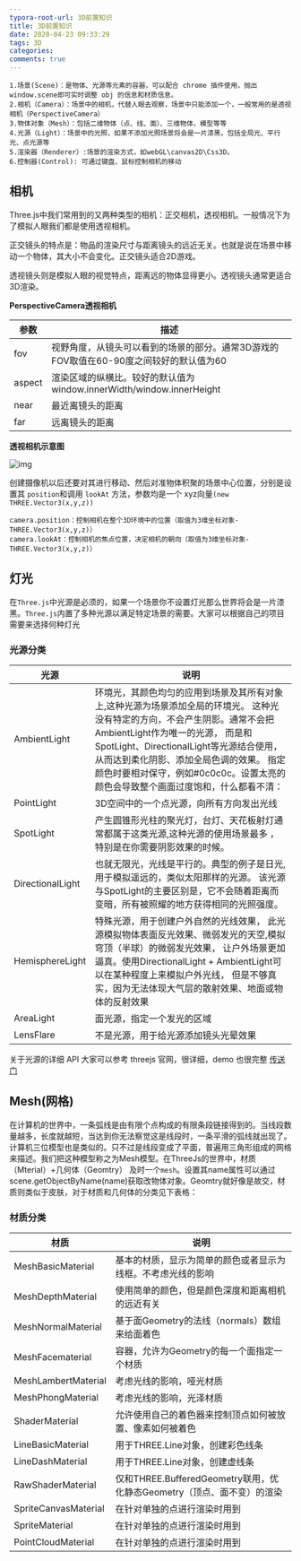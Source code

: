 ```yaml
---
typora-root-url: 3D前置知识
title: 3D前置知识
date: 2020-04-23 09:33:29
tags: 3D
categories:
comments: true
---
```


```
1.场景(Scene)：是物体、光源等元素的容器，可以配合 chrome 插件使用，抛出 window.scene即可实时调整 obj 的信息和材质信息。
2.相机（Camera）：场景中的相机，代替人眼去观察，场景中只能添加一个，一般常用的是透视相机（PerspectiveCamera）
3.物体对象（Mesh）：包括二维物体（点、线、面）、三维物体，模型等等   
4.光源（Light）：场景中的光照，如果不添加光照场景将会是一片漆黑，包括全局光、平行光、点光源等 
5.渲染器（Renderer）:场景的渲染方式，如webGL\canvas2D\Css3D。 
6.控制器(Control): 可通过键盘、鼠标控制相机的移动
```

## 相机

Three.js中我们常用到的又两种类型的相机：正交相机，透视相机。一般情况下为了模拟人眼我们都是使用透视相机。

正交镜头的特点是：物品的渲染尺寸与距离镜头的远近无关。也就是说在场景中移动一个物体，其大小不会变化。正交镜头适合2D游戏。

透视镜头则是模拟人眼的视觉特点，距离远的物体显得更小。透视镜头通常更适合3D渲染。

**PerspectiveCamera透视相机**

| 参数   | 描述                                                         |
| ------ | ------------------------------------------------------------ |
| fov    | 视野角度，从镜头可以看到的场景的部分。通常3D游戏的FOV取值在60-90度之间较好的默认值为60 |
| aspect | 渲染区域的纵横比。较好的默认值为window.innerWidth/window.innerHeight |
| near   | 最近离镜头的距离                                             |
| far    | 远离镜头的距离                                               |

**透视相机示意图**

![img](/images/201809271025363f22144e-553d-4de9-af31-4ab884924e84.png)

创建摄像机以后还要对其进行移动、然后对准物体积聚的场景中心位置，分别是设置其 `position`和调用 `lookAt` 方法，参数均是一个 xyz向量`(new THREE.Vector3(x,y,z))`

```
camera.position：控制相机在整个3D环境中的位置（取值为3维坐标对象-THREE.Vector3(x,y,z)）
camera.lookAt：控制相机的焦点位置，决定相机的朝向（取值为3维坐标对象-THREE.Vector3(x,y,z)）
```

## 灯光

在`Three.js`中光源是必须的，如果一个场景你不设置灯光那么世界将会是一片漆黑。`Three.js`内置了多种光源以满足特定场景的需要。大家可以根据自己的项目需要来选择何种灯光

### 光源分类

| 光源             | 说明                                                         |
| ---------------- | ------------------------------------------------------------ |
| AmbientLight     | 环境光，其颜色均匀的应用到场景及其所有对象上,这种光源为场景添加全局的环境光。 这种光没有特定的方向，不会产生阴影。通常不会把AmbientLight作为唯一的光源， 而是和SpotLight、DirectionalLight等光源结合使用，从而达到柔化阴影、添加全局色调的效果。 指定颜色时要相对保守，例如#0c0c0c。设置太亮的颜色会导致整个画面过度饱和，什么都看不清： |
| PointLight       | 3D空间中的一个点光源，向所有方向发出光线                     |
| SpotLight        | 产生圆锥形光柱的聚光灯，台灯、天花板射灯通常都属于这类光源,这种光源的使用场景最多 ，特别是在你需要阴影效果的时候。 |
| DirectionalLight | 也就无限光，光线是平行的。典型的例子是日光,用于模拟遥远的，类似太阳那样的光源。 该光源与SpotLight的主要区别是，它不会随着距离而变暗，所有被照耀的地方获得相同的光照强度。 |
| HemisphereLight  | 特殊光源，用于创建户外自然的光线效果， 此光源模拟物体表面反光效果、微弱发光的天空,模拟穹顶（半球）的微弱发光效果， 让户外场景更加逼真。使用DirectionalLight + AmbientLight可以在某种程度上来模拟户外光线， 但是不够真实，因为无法体现大气层的散射效果、地面或物体的反射效果 |
| AreaLight        | 面光源，指定一个发光的区域                                   |
| LensFlare        | 不是光源，用于给光源添加镜头光晕效果                         |

关于光源的详细 API 大家可以参考 threejs 官网，很详细，demo 也很完整 [传送门](https://threejs.org/examples/?q=light#webgl_lights_physical)

## Mesh(网格)

在计算机的世界中，一条弧线是由有限个点构成的有限条段链接得到的。当线段数量越多，长度就越短，当达到你无法察觉这是线段时，一条平滑的弧线就出现了。计算机三位模型也是类似的。只不过是线段变成了平面，普遍用三角形组成的网格来描述。我们把这种模型称之为Mesh模型。在ThreeJs的世界中，材质（Mterial）+几何体（Geomtry） 及时一个`mesh`。设置其name属性可以通过scene.getObjectByName(name)获取改物体对象。Geomtry就好像是故交，材质则类似于皮肤，对于材质和几何体的分类见下表格：

### 材质分类

| 材质                 | 说明                                                         |
| -------------------- | ------------------------------------------------------------ |
| MeshBasicMaterial    | 基本的材质，显示为简单的颜色或者显示为线框。不考虑光线的影响 |
| MeshDepthMaterial    | 使用简单的颜色，但是颜色深度和距离相机的远近有关             |
| MeshNormalMaterial   | 基于面Geometry的法线（normals）数组来给面着色                |
| MeshFacematerial     | 容器，允许为Geometry的每一个面指定一个材质                   |
| MeshLambertMaterial  | 考虑光线的影响，哑光材质                                     |
| MeshPhongMaterial    | 考虑光线的影响，光泽材质                                     |
| ShaderMaterial       | 允许使用自己的着色器来控制顶点如何被放置、像素如何被着色     |
| LineBasicMaterial    | 用于THREE.Line对象，创建彩色线条                             |
| LineDashMaterial     | 用于THREE.Line对象，创建虚线条                               |
| RawShaderMaterial    | 仅和THREE.BufferedGeometry联用，优化静态Geometry（顶点、面不变）的渲染 |
| SpriteCanvasMaterial | 在针对单独的点进行渲染时用到                                 |
| SpriteMaterial       | 在针对单独的点进行渲染时用到                                 |
| PointCloudMaterial   | 在针对单独的点进行渲染时用到                                 |

